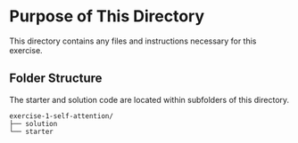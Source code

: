 # Purpose of This Directory

This directory contains any files and instructions necessary for this exercise.

## Folder Structure

The starter and solution code are located within subfolders of this directory.

```
exercise-1-self-attention/
├── solution
└── starter
```
